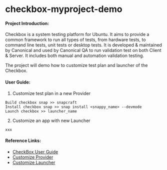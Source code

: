 # checkbox-myproject-demo

#### Project Introduction:
Checkbox is a system testing platform for Ubuntu. It aims to provide a common framework to run all types of tests, from hardware tests, to command line tests, unit tests or desktop tests. It is developed & maintained by Canonical and used by Canonical QA to run validation test on both Client & Server. It includes both manual and automation validation testing.

The project will demo how to customize test plan and launcher of the Checkbox.


#### User Guide:
1. Customize test plan in a new Provider
```
Build checkbox snap >> snapcraft
Install checkbox snap >> snap install <snappy_name> --devmode
Launch checkbox >> launcher_name
```
2. Customize an app with new Launcher
```
xxx
```

#### Reference Links:
- [CheckBox User Guide](https://checkbox.readthedocs.io/en/latest/using.html#getting-started)
- [Customize Provider]()
- [Customize Launcher](https://checkbox.readthedocs.io/en/latest/custom-app.html)
